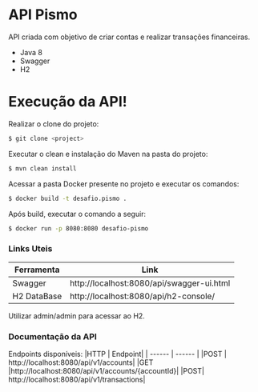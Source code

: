# API Pismo

API criada com objetivo de criar contas e realizar transações financeiras. 
  - Java 8
  - Swagger
  - H2 

# Execução da API!

Realizar o clone do projeto:
```sh
$ git clone <project>
```

Executar o clean e instalação do Maven na pasta do projeto:
```sh
$ mvn clean install
```

Acessar a pasta Docker presente no projeto e executar os comandos:
```sh
$ docker build -t desafio.pismo .
```
Após build, executar o comando a seguir:
```sh
$ docker run -p 8080:8080 desafio-pismo
```

### Links Uteis

| Ferramenta | Link |
| ------ | ------ |
| Swagger | http://localhost:8080/api/swagger-ui.html|
| H2 DataBase | http://localhost:8080/api/h2-console/ |

Utilizar admin/admin para acessar ao H2.

### Documentação da API

Endpoints disponíveis:
|HTTP |	Endpoint|
| ------ | ------ |
|POST	| http://localhost:8080/api/v1/accounts|
|GET	|http://localhost:8080/api/v1/accounts/{accountId}|
|POST|	http://localhost:8080/api/v1/transactions|